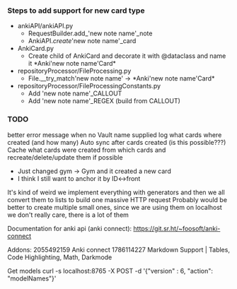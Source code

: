 ### Steps to add support for new card type
- ankiAPI/ankiAPI.py
    - RequestBuilder.add_'new note name'\_note
    - AnkiAPI._create_'new note name'\_card
- AnkiCard.py
    - Create child of AnkiCard and decorate it with @dataclass and name it \*Anki'new note name'Card\*
- repositoryProcessor/FileProcessing.py
    - File.__try_match'new note name' -> \*Anki'new note name'Card\*
- repositoryProcessor/FileProcessingConstants.py
    - Add 'new note name'_CALLOUT
    - Add 'new note name'\_REGEX (build from CALLOUT)

### TODO
better error message when no Vault name supplied
log what cards where created (and how many)
Auto sync after cards created (is this possible???)
Cache what cards were created from which cards and recreate/delete/update them if possible
- Just changed gym -> Gym and it created a new card
- I think I still want to anchor it by ID<->front


It's kind of weird we implement everything with generators and then we all convert them to lists
to build one massive HTTP request
Probably would be better to create multiple small ones,
since we are using them on localhost we don't really care, there is a lot of them

Documentation for anki api (anki connect):
https://git.sr.ht/~foosoft/anki-connect

Addons:
2055492159 Anki connect
1786114227 Markdown Support | Tables, Code Highlighting, Math, Darkmode

Get models
curl -s localhost:8765 -X POST -d '{"version" : 6, "action": "modelNames"}'
